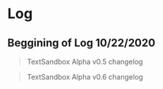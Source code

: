 # Log 

## Beggining of Log 10/22/2020

>TextSandbox Alpha v0.5 changelog


>TextSandbox Alpha v0.6 changelog

 
